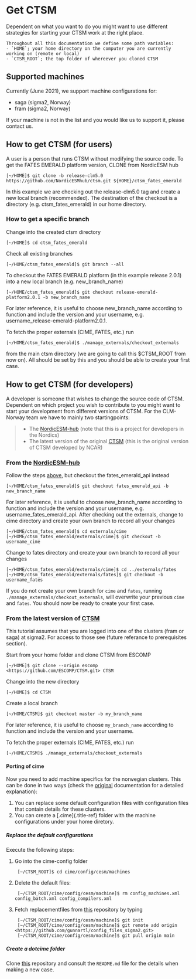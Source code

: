 # Get CTSM
Dependent on what you want to do you might want to use different strategies for starting your CTSM work at the right place. 

```{keypoints} Path variables
Throughout all this documentation we define some path variables:  
- `HOME`; your home directory on the computer you are currently working on (remote or local)
- `CTSM_ROOT`; the top folder of whereever you cloned CTSM 
```


## Supported machines
Currently (June 2021), we support machine configurations for: 
-   saga (sigma2, Norway)
-   fram (sigma2, Norway)

If your machine is not in the list and you would like us to support it,
please contact us.

## How to get CTSM (for users)
A user is a person that runs CTSM without modifying the source code. To get the FATES EMERALD platform version, CLONE from NordicESM hub

    [~/HOME]$ git clone -b release-clm5.0 https://github.com/NordicESMhub/ctsm.git ${HOME}/ctsm_fates_emerald

In this example we are checking out the release-clm5.0 tag and create a
new local branch (recommended). The destination of the checkout is a
directory (e.g. ctsm\_fates\_emerald) in our home directory.

### How to get a specific branch
Change into the created ctsm directory

    [~/HOME]$ cd ctsm_fates_emerald

Check all existing branches

    [~/HOME/ctsm_fates_emerald]$ git branch --all

To checkout the FATES EMERALD platform (in this example release 2.0.1)
into a new local branch (e.g. new\_branch\_name)

    [~/HOME/ctsm_fates_emerald]$ git checkout release-emerald-platform2.0.1 -b new_branch_name

For later reference, it is useful to choose new\_branch\_name according
to function and include the version and your username, e.g.
username\_release-emerald-platform2.0.1.

To fetch the proper externals (CIME, FATES, etc.) run

    [~/HOME/ctsm_fates_emerald]$ ./manage_externals/checkout_externals

from the main ctsm directory (we are going to call this \$CTSM\_ROOT
from now on). All should be set by this and you should be able to create
your first case.


## How to get CTSM (for developers)
A developer is someone that wishes to change the source code of CTSM. 
Dependent on which project you wish to contribute to you might want to
start your development from different versions of CTSM. For the
CLM-Norway team we have to mainly two startingpoints:

> -   The [NordicESM-hub](https://github.com/NordicESMhub/ctsm) (note
>     that this is a project for developers in the Nordics)
> -   The latest version of the original
>     [CTSM](https://github.com/ESCOMP/CTSM) (this is the original
>     version of CTSM developed by NCAR)

### From the [NordicESM-hub](https://github.com/NordicESMhub/ctsm)

Follow the steps [above](https://metos-uio.github.io/CTSM-Norway-Documentation/get/#how-to-get-ctsm-for-users), but checkout the fates\_emerald\_api instead

    [~/HOME/ctsm_fates_emerald]$ git checkout fates_emerald_api -b new_branch_name

For later reference, it is useful to choose new\_branch\_name according
to function and include the version and your username, e.g.
username\_fates\_emerald\_api. After checking out the externals, change
to cime directory and create your own branch to record all your changes

    [~/HOME/ctsm_fates_emerald]$ cd externals/cime
    [~/HOME/ctsm_fates_emerald/externals/cime]$ git checkout -b username_cime

Change to fates directory and create your own branch to record all your
changes

    [~/HOME/ctsm_fates_emerald/externals/cime]$ cd ../externals/fates
    [~/HOME/ctsm_fates_emerald/externals/fates]$ git checkout -b username_fates

If you do not create your own branch for `cime` and `fates`, running
`./manage_externals/checkout_externals`, will overwrite your
previous `cime` and `fates`. You should now be ready to create your
first case.

### From the latest version of [CTSM](https://github.com/ESCOMP/CTSM)

This tutorial assumes that you are logged into one of the clusters (fram
or saga) at sigma2. For access to those see (future referance to
prerequisites section).

Start from your home folder and clone CTSM from ESCOMP 

    [~/HOME]$ git clone --origin escomp <https://github.com/ESCOMP/CTSM.git> CTSM

Change into the new directory

    [~/HOME]$ cd CTSM

Create a local branch 

    [~/HOME/CTSM]$ git checkout master -b my_branch_name

For later reference, it is useful to choose `my_branch_name` according
to function and include the version and your username.

To fetch the proper externals (CIME, FATES, etc.) run

    [~/HOME/CTSM]$ ./manage_externals/checkout_externals

#### Porting of cime

Now you need to add machine specifics for the norwegian clusters. This
can be done in two ways (check the
[original](https://esmci.github.io/cime/versions/master/html/users_guide/porting-cime.html#steps-for-porting)
documentation for a detailed explanation):

1. You can replace some default configuration files with configuration files that contain details for these clusters.
2. You can create a [.cime]{.title-ref} folder with the machine configurations under your home diretory.


##### Replace the default configurations
Execute the following steps: 
1. Go into the cime-config folder

        [~/CTSM_ROOT]$ cd cime/config/cesm/machines 
    
2. Delete the default files: 

        [~/CTSM_ROOT/cime/config/cesm/machine]$ rm config_machines.xml config_batch.xml config_compilers.xml

3. Fetch replacementfiles from [this](https://github.com/gunnartl/config_files_sigma2.git) repository by typing

        [~/CTSM_ROOT/cime/config/cesm/machine]$ git init 
        [~/CTSM_ROOT/cime/config/cesm/machine]$ git remote add origin <https://github.com/gunnartl/config_files_sigma2.git> 
        [~/CTSM_ROOT/cime/config/cesm/machine]$ git pull origin main

##### Create a dotcime folder
Clone [this](https://github.com/MetOs-UiO/dotcime) repository and
consult the `README.md` file for the details when making a new
case.
